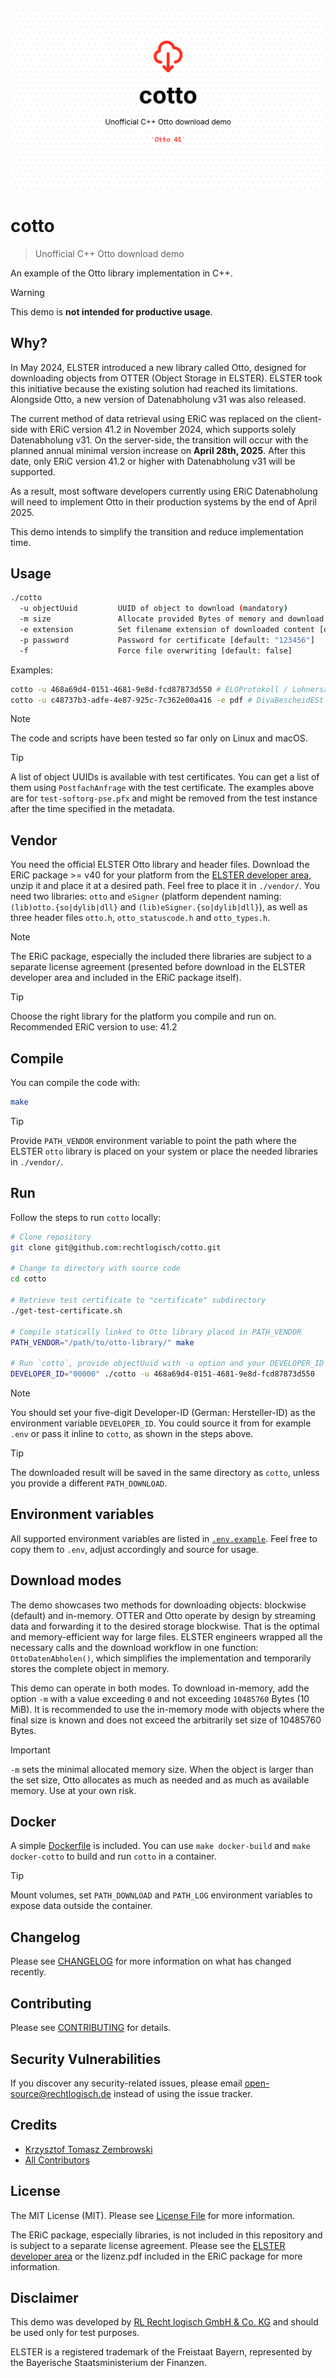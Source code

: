![Recht logisch cotto banner image](rechtlogisch-cotto-banner.png)

# cotto

> Unofficial C++ Otto download demo

An example of the Otto library implementation in C++.

> [!WARNING]  
> This demo is **not intended for productive usage**.

## Why?

In May 2024, ELSTER introduced a new library called Otto, designed for downloading objects from OTTER (Object Storage in ELSTER). ELSTER took this initiative because the existing solution had reached its limitations. Alongside Otto, a new version of Datenabholung v31 was also released.

The current method of data retrieval using ERiC was replaced on the client-side with ERiC version 41.2 in November 2024, which supports solely Datenabholung v31. On the server-side, the transition will occur with the planned annual minimal version increase on **April 28th, 2025**. After this date, only ERiC version 41.2 or higher with Datenabholung v31 will be supported.

As a result, most software developers currently using ERiC Datenabholung will need to implement Otto in their production systems by the end of April 2025.

This demo intends to simplify the transition and reduce implementation time.

## Usage

```bash
./cotto
  -u objectUuid         UUID of object to download (mandatory)
  -m size               Allocate provided Bytes of memory and download object in-memory (optional, max: 10485760 Bytes), cf. Download modes
  -e extension          Set filename extension of downloaded content [default: "txt"]
  -p password           Password for certificate [default: "123456"]
  -f                    Force file overwriting [default: false]
```

Examples:

```bash
cotto -u 468a69d4-0151-4681-9e8d-fcd87873d550 # ELOProtokoll / Lohnersatzleistung
cotto -u c48737b3-adfe-4e87-925c-7c362e00a416 -e pdf # DivaBescheidESt
```

> [!NOTE]  
> The code and scripts have been tested so far only on Linux and macOS.

> [!TIP]  
> A list of object UUIDs is available with test certificates. You can get a list of them using `PostfachAnfrage` with the test certificate. The examples above are for `test-softorg-pse.pfx` and might be removed from the test instance after the time specified in the metadata.

## Vendor

You need the official ELSTER Otto library and header files. Download the ERiC package >= v40 for your platform from the [ELSTER developer area](https://www.elster.de/elsterweb/entwickler/infoseite/eric), unzip it and place it at a desired path. Feel free to place it in `./vendor/`. You need two libraries: `otto` and `eSigner` (platform dependent naming: `(lib)otto.{so|dylib|dll}` and `(lib)eSigner.{so|dylib|dll}`), as well as three header files `otto.h`, `otto_statuscode.h` and `otto_types.h`.

> [!NOTE]  
> The ERiC package, especially the included there libraries are subject to a separate license agreement (presented before download in the ELSTER developer area and included in the ERiC package itself).

> [!TIP]  
> Choose the right library for the platform you compile and run on. Recommended ERiC version to use: 41.2

## Compile

You can compile the code with:

```bash
make
```

> [!TIP]  
> Provide `PATH_VENDOR` environment variable to point the path where the ELSTER `otto` library is placed on your system or place the needed libraries in `./vendor/`.

## Run

Follow the steps to run `cotto` locally:

```bash
# Clone repository
git clone git@github.com:rechtlogisch/cotto.git

# Change to directory with source code
cd cotto

# Retrieve test certificate to "certificate" subdirectory
./get-test-certificate.sh

# Compile statically linked to Otto library placed in PATH_VENDOR
PATH_VENDOR="/path/to/otto-library/" make

# Run `cotto`, provide objectUuid with -u option and your DEVELOPER_ID inline
DEVELOPER_ID="00000" ./cotto -u 468a69d4-0151-4681-9e8d-fcd87873d550
```

> [!NOTE]  
> You should set your five-digit Developer-ID (German: Hersteller-ID) as the environment variable `DEVELOPER_ID`. You could source it from for example `.env` or pass it inline to `cotto`, as shown in the steps above.

> [!TIP]  
> The downloaded result will be saved in the same directory as `cotto`, unless you provide a different `PATH_DOWNLOAD`.

## Environment variables

All supported environment variables are listed in [`.env.example`](.env.example). Feel free to copy them to `.env`, adjust accordingly and source for usage.

## Download modes

The demo showcases two methods for downloading objects: blockwise (default) and in-memory. OTTER and Otto operate by design by streaming data and forwarding it to the desired storage blockwise. That is the optimal and memory-efficient way for large files. ELSTER engineers wrapped all the necessary calls and the download workflow in one function: `OttoDatenAbholen()`, which simplifies the implementation and temporarily stores the complete object in memory.

This demo can operate in both modes. To download in-memory, add the option `-m` with a value exceeding `0` and not exceeding `10485760` Bytes (10 MiB). It is recommended to use the in-memory mode with objects where the final size is known and does not exceed the arbitrarily set size of 10485760 Bytes.

> [!IMPORTANT]  
> `-m` sets the minimal allocated memory size. When the object is larger than the set size, Otto allocates as much as needed and as much as available memory. Use at your own risk.

## Docker

A simple [Dockerfile](Dockerfile) is included. You can use `make docker-build` and `make docker-cotto` to build and run `cotto` in a container.

> [!TIP]  
> Mount volumes, set `PATH_DOWNLOAD` and `PATH_LOG` environment variables to expose data outside the container.

## Changelog

Please see [CHANGELOG](CHANGELOG.md) for more information on what has changed recently.

## Contributing

Please see [CONTRIBUTING](https://github.com/rechtlogisch/.github/blob/main/CONTRIBUTING.md) for details.

## Security Vulnerabilities

If you discover any security-related issues, please email open-source@rechtlogisch.de instead of using the issue tracker.

## Credits

- [Krzysztof Tomasz Zembrowski](https://github.com/rechtlogisch)
- [All Contributors](../../contributors)

## License

The MIT License (MIT). Please see [License File](LICENSE.md) for more information.

The ERiC package, especially libraries, is not included in this repository and is subject to a separate license agreement. Please see the [ELSTER developer area](https://www.elster.de/elsterweb/entwickler/infoseite/eric) or the lizenz.pdf included in the ERiC package for more information.

## Disclaimer

This demo was developed by [RL Recht logisch GmbH & Co. KG](https://rechtlogisch.de/impressum/) and should be used only for test purposes.

ELSTER is a registered trademark of the Freistaat Bayern, represented by the Bayerische Staatsministerium der Finanzen.
